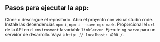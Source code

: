 ## Pasos para ejecutar la app:

Clone o descargue el repositorio.
Abra el proyecto con visual studio code.
Instale las dependencias `npm i`, `npm i --save ngx-mask`.
Proporcional el `url` de la API en el `environment` la variable `linkServer`.
Ejecute `ng serve` para un servidor de desarrollo. Vaya a `http: // localhost: 4200 /`. 
